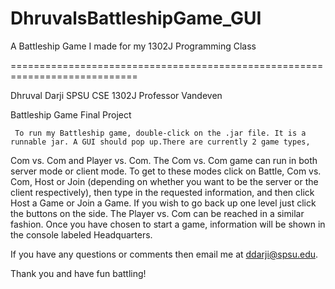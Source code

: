 DhruvalsBattleshipGame_GUI
===========================

A Battleship Game I made for my 1302J Programming Class

============================================================================

Dhruval Darji
SPSU CSE 1302J
Professor Vandeven

Battleship Game Final Project

     To run my Battleship game, double-click on the .jar file. It is a runnable jar. A GUI should pop up.There are currently 2 game types, 
Com vs. Com and Player vs. Com. The Com vs. Com game can run in both server mode or client mode. To get to these modes click on Battle, 
Com vs. Com, Host or Join (depending on whether you want to be the server or the client respectively), then type in the requested 
information, and then click Host a Game or Join a Game. If you wish to go back up one level just click the buttons on the side. 
The Player vs. Com can be reached in a similar fashion. Once you have chosen to start a game, information will be shown in the console 
labeled Headquarters. 

If you have any questions or comments then email me at ddarji@spsu.edu.

Thank you and have fun battling!